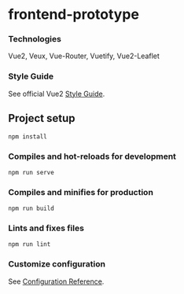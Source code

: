 # frontend-prototype

### Technologies

Vue2, Veux, Vue-Router, Vuetify, Vue2-Leaflet

### Style Guide

See official Vue2 [Style Guide](https://vuejs.org/v2/style-guide/).

## Project setup
```
npm install
```

### Compiles and hot-reloads for development
```
npm run serve
```

### Compiles and minifies for production
```
npm run build
```

### Lints and fixes files
```
npm run lint
```

### Customize configuration
See [Configuration Reference](https://cli.vuejs.org/config/).
